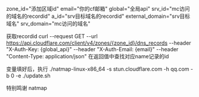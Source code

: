 zone_id="添加区域id"
email="你的cf邮箱"
global="全局api"
srv_id="mc访问的域名的recordid"
a_id="srv目标域名的recordid"
external_domain="srv目标域名"
srv_domain="mc访问的域名"

获取recordid
curl --request GET   --url https://api.cloudflare.com/client/v4/zones/{zone_id}/dns_records   --header "X-Auth-Key: {global_api}"   --header "X-Auth-Email: {email}"   --header "Content-Type: application/json"
在返回值中查找对应name记录的id

变量填好后，执行 ./natmap-linux-x86_64 -s stun.cloudflare.com -h qq.com -b 0 -e ./update.sh

特别鸣谢
natmap
